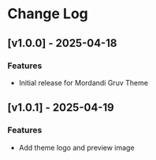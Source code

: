 # Change Log

## [v1.0.0] - 2025-04-18

### Features

- Initial release for Mordandi Gruv Theme

## [v1.0.1] - 2025-04-19

### Features

- Add theme logo and preview image
